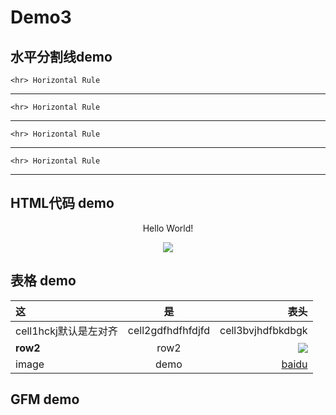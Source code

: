 # Demo3

##  水平分割线demo

    <hr> Horizontal Rule
<hr>

    <hr> Horizontal Rule

---    
    
    <hr> Horizontal Rule
    
***    

    <hr> Horizontal Rule
    
___    

##  HTML代码 demo

<p align="center">Hello World!</p>

<!--这是注释，不显示在页面 -->

<p align="center"><img src="https://ss2.bdstatic.com/70cFvnSh_Q1YnxGkpoWK1HF6hhy/it/u=862591842,2864954084&fm=27&gp=0.jpg"></p>

##  表格 demo

| 这 | 是 | 表头 |
|:---|:---:|-----:|
| cell1hckj默认是左对齐 | cell2gdfhdfhfdjfd | cell3bvjhdfbkdbgk |
| **row2** | row2 | ![][bdlogo] |
| image | demo | [baidu] |

##  GFM demo


<!--这是链接注释，不显示在页面 -->

[bdlogo]: http://s7.sinaimg.cn/mw690/546bdb0ctx6Ct7OgNH836&690
[baidu]: http://www.baidu.com